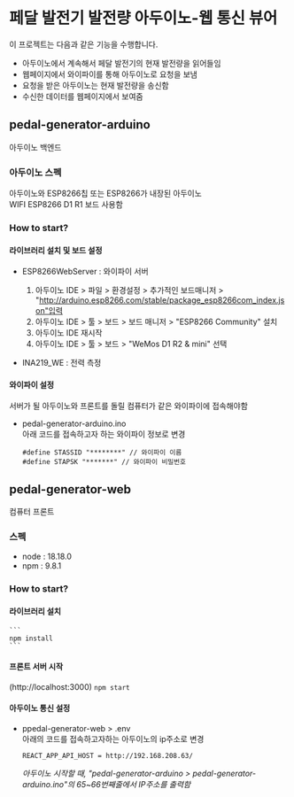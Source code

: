 # 페달 발전기 발전량 아두이노-웹 통신 뷰어
이 프로젝트는 다음과 같은 기능을 수행합니다.
- 아두이노에서 계속해서 페달 발전기의 현재 발전량을 읽어들임
- 웹페이지에서 와이파이를 통해 아두이노로 요청을 보냄
- 요청을 받은 아두이노는 현재 발전량을 송신함
- 수신한 데이터를 웹페이지에서 보여줌

## pedal-generator-arduino
아두이노 백엔드

### 아두이노 스펙
아두이노와 ESP8266칩 또는 ESP8266가 내장된 아두이노<br>
WIFI ESP8266 D1 R1 보드 사용함

### How to start?

#### 라이브러리 설치 및 보드 설정
- ESP8266WebServer : 와이파이 서버
    1. 아두이노 IDE > 파일 >  환경설정 > 추가적인 보드매니저 > "http://arduino.esp8266.com/stable/package_esp8266com_index.json"입력
    1. 아두이노 IDE > 툴 > 보드 > 보드 매니저 > "ESP8266 Community" 설치
    1. 아두이노 IDE 재시작
    1. 아두이노 IDE > 툴 > 보드 > "WeMos D1 R2 & mini" 선택

- INA219_WE : 전력 측정

#### 와이파이 설정
서버가 될 아두이노와 프론트를 돌릴 컴퓨터가 같은 와이파이에 접속해야함
- pedal-generator-arduino.ino<br>
아래 코드를 접속하고자 하는 와이파이 정보로 변경
    ```
    #define STASSID "********" // 와이파이 이름
    #define STAPSK "*******" // 와이파이 비밀번호
    ```

## pedal-generator-web
컴퓨터 프론트

### 스펙
- node : 18.18.0
- npm : 9.8.1

### How to start?
#### 라이브러리 설치
    ```
    npm install
    ```

#### 프론트 서버 시작<br>
(http://localhost:3000)
    ```
    npm start
    ```

#### 아두이노 통신 설정
- ppedal-generator-web > .env<br>
아래의 코드를 접속하고자하는 아두이노의 ip주소로 변경
    ```
    REACT_APP_API_HOST = http://192.168.208.63/
    ```
    _아두이노 시작할 때, "pedal-generator-arduino > pedal-generator-arduino.ino"의 65~66번째줄에서 IP주소를 출력함_
